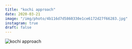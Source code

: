 ```yaml
---
title: "kochi approach"
date: 2020-03-21
image: "/img/photo/4b116d7d5860330e1ce6172d27f66283.jpg"
instagram: true
draft: false
---
```


![kochi approach](/img/photo/4b116d7d5860330e1ce6172d27f66283.jpg)
